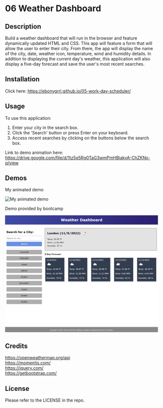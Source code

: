 # 06 Weather Dashboard

## Description

Build a weather dashboard that will run in the browser and feature dynamically updated HTML and CSS. This app will feature a form that will allow the user to enter their city. From there, the app will display the name of the city, date, weather icon, temperature, wind and humidity details. In addition to displaying the current day's weather, this application will also display a five-day forecast and save the user's most recent searches.

## Installation

Click here: https://ebonygrrl.github.io/05-work-day-scheduler/

## Usage

To use this application:
1. Enter your city in the search box.
2. Click the 'Search' button or press Enter on your keyboard.
3. Access recent searches by clicking on the buttons below the search box.
   
Link to demo animation here: https://drive.google.com/file/d/1tz5q5Rg0TaG3wmPmHBiakvA-ChZKNx-q/view

## Demos

My animated demo

![My animated demo](/assets/images/weather-dashboard-tori-booker.gif)

Demo provided by bootcamp

![Populated demo](/assets/images/pop-screenshot.jpg)

## Credits

https://openweathermap.org/api<br>
https://momentjs.com/<br>
https://jquery.com/<br>
https://getbootstrap.com/


## License

Please refer to the LICENSE in the repo.
